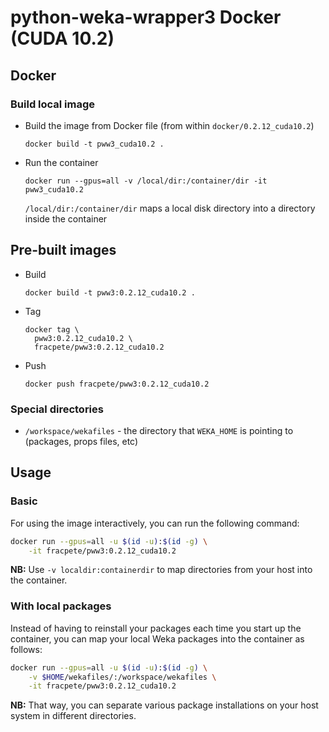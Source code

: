 # python-weka-wrapper3 Docker (CUDA 10.2)

## Docker

### Build local image

* Build the image from Docker file (from within `docker/0.2.12_cuda10.2`)

  ```commandline
  docker build -t pww3_cuda10.2 .
  ```
  
* Run the container

  ```commandline
  docker run --gpus=all -v /local/dir:/container/dir -it pww3_cuda10.2
  ```
  `/local/dir:/container/dir` maps a local disk directory into a directory inside the container

## Pre-built images

* Build

  ```commandline
  docker build -t pww3:0.2.12_cuda10.2 .
  ```
  
* Tag

  ```commandline
  docker tag \
    pww3:0.2.12_cuda10.2 \
    fracpete/pww3:0.2.12_cuda10.2
  ```
  
* Push

  ```commandline
  docker push fracpete/pww3:0.2.12_cuda10.2
  ```

### Special directories

* `/workspace/wekafiles` - the directory that `WEKA_HOME` is pointing to (packages, props files, etc) 


## Usage

### Basic

For using the image interactively, you can run the following command: 

```bash
docker run --gpus=all -u $(id -u):$(id -g) \
    -it fracpete/pww3:0.2.12_cuda10.2
```

**NB:** Use `-v localdir:containerdir` to map directories from your host into the container.

### With local packages

Instead of having to reinstall your packages each time you start up the container, 
you can map your local Weka packages into the container as follows: 

```bash
docker run --gpus=all -u $(id -u):$(id -g) \
    -v $HOME/wekafiles/:/workspace/wekafiles \
    -it fracpete/pww3:0.2.12_cuda10.2
```

**NB:** That way, you can separate various package installations on your host system
in different directories.

